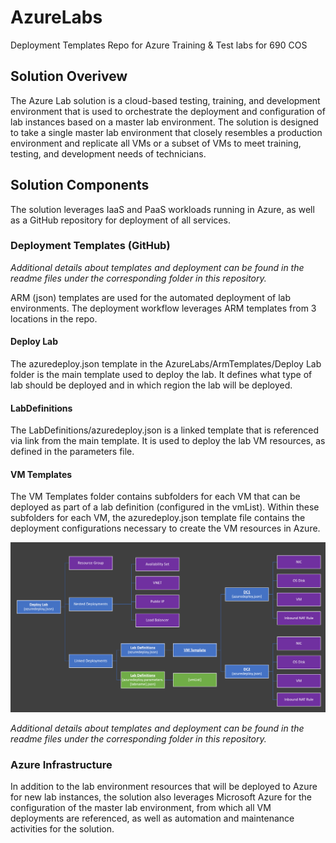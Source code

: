 # AzureLabs
Deployment Templates Repo for Azure Training &amp; Test labs for 690 COS

## Solution Overivew
The Azure Lab solution is a cloud-based testing, training, and development environment that is used to orchestrate the deployment and configuration of lab instances based on a master lab environment. The solution is designed to take a single master lab environment that closely resembles a production environment and replicate all VMs or a subset of VMs to meet training, testing, and development needs of technicians.

## Solution Components
The solution leverages IaaS and PaaS workloads running in Azure, as well as a GitHub repository for deployment of all services. 


### Deployment Templates (GitHub)
*Additional details about templates and deployment can be found in the readme files under the corresponding folder in this repository.*

ARM (json) templates are used for the automated deployment of lab environments. The deployment workflow leverages ARM templates from 3 locations in the repo.


#### Deploy Lab
The azuredeploy.json template in the AzureLabs/ArmTemplates/Deploy Lab folder is the main template used to deploy the lab. It defines what type of lab should be deployed and in which region the lab will be deployed. 


#### LabDefinitions
The LabDefinitions/azuredeploy.json is a linked template that is referenced via link from the main template. It is used to deploy the lab VM resources, as defined in the parameters file. 


#### VM Templates
The VM Templates folder contains subfolders for each VM that can be deployed as part of a lab definition (configured in the vmList). Within these subfolders for each VM, the azuredeploy.json template file contains the deployment configurations necessary to create the VM resources in Azure.

![Lab Deployment Flow](/images/ResourceDeploymentFlow.PNG)


*Additional details about templates and deployment can be found in the readme files under the corresponding folder in this repository.*


### Azure Infrastructure
In addition to the lab environment resources that will be deployed to Azure for new lab instances, the solution also leverages Microsoft Azure for the configuration of the master lab environment, from which all VM deployments are referenced, as well as automation and maintenance activities for the solution.

